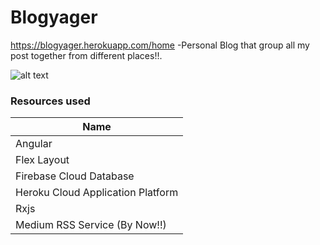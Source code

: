 # Blogyager  
https://blogyager.herokuapp.com/home
-Personal Blog that group all my post together from different places!!.

![alt text](https://github.com/Roliver-Javier/blogyager/blob/master/src/assets/blogyager.PNG)

### Resources used
| Name | 
| ------ | 
| Angular |  
| Flex Layout |
| Firebase Cloud Database |
| Heroku Cloud Application Platform | 
| Rxjs | 
| Medium RSS Service (By Now!!) |
